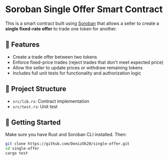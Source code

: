 # Soroban Single Offer Smart Contract

This is a smart contract built using [Soroban](https://soroban.stellar.org/) that allows a seller to create a **single fixed-rate offer** to trade one token for another.

## 🧩 Features

- Create a trade offer between two tokens
- Enforce fixed-price trades (reject trades that don't meet expected price)
- Allow the seller to update prices or withdraw remaining tokens
- Includes full unit tests for functionality and authorization logic

## 📂 Project Structure

- `src/lib.rs`: Contract implementation
- `src/test.rs`: Unit test

## 🚀 Getting Started

Make sure you have Rust and Soroban CLI installed. Then:

```bash
git clone https://github.com/DenizOk20/single-offer.git
cd single-offer
cargo test
